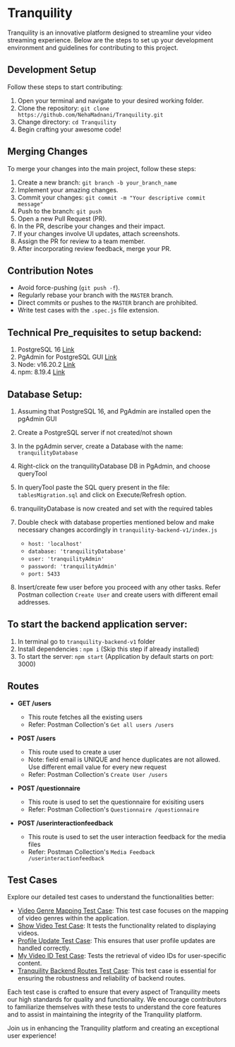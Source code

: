 # Tranquility

Tranquility is an innovative platform designed to streamline your video streaming experience. Below are the steps to set up your development environment and guidelines for contributing to this project.

## Development Setup
Follow these steps to start contributing:

1. Open your terminal and navigate to your desired working folder.
2. Clone the repository: `git clone https://github.com/NehaMadnani/Tranquility.git`
3. Change directory: `cd Tranquility`
4. Begin crafting your awesome code!

## Merging Changes
To merge your changes into the main project, follow these steps:

1. Create a new branch: `git branch -b your_branch_name`
2. Implement your amazing changes.
3. Commit your changes: `git commit -m "Your descriptive commit message"`
4. Push to the branch: `git push`
5. Open a new Pull Request (PR).
6. In the PR, describe your changes and their impact.
7. If your changes involve UI updates, attach screenshots.
8. Assign the PR for review to a team member.
9. After incorporating review feedback, merge your PR.

## Contribution Notes
- Avoid force-pushing (`git push -f`).
- Regularly rebase your branch with the `MASTER` branch.
- Direct commits or pushes to the `MASTER` branch are prohibited.
- Write test cases with the `.spec.js` file extension.

## Technical Pre_requisites to setup backend:
1. PostgreSQL 16 [Link](https://www.postgresql.org/download/)
2. PgAdmin for PostgreSQL GUI [Link](https://www.pgadmin.org/download/)
3. Node: v16.20.2 [Link](https://nodejs.org/en/blog/release/v16.20.2)
4. npm: 8.19.4 [Link](https://www.npmjs.com/package/npm/v/8.19.4)

## Database Setup:
1. Assuming that PostgreSQL 16, and PgAdmin are installed open the pgAdmin GUI
2. Create a PostgreSQL server if not created/not shown
3. In the pgAdmin server, create a Database with the name: `tranquilityDatabase`
4. Right-click on the tranquilityDatabase DB in PgAdmin, and choose queryTool
5. In queryTool paste the SQL query present in the file: `tablesMigration.sql` and click on Execute/Refresh option.
6. tranquilityDatabase is now created and set with the required tables
7. Double check with database properties mentioned below and make necessary changes accordingly in `tranquility-backend-v1/index.js`  
    - `host: 'localhost'`
    - `database: 'tranquilityDatabase'`
    - `user: 'tranquilityAdmin'`
    - `password: 'tranquilityAdmin'`
    - `port: 5433`
    
10. Insert/create few user before you proceed with any other tasks. Refer Postman collection `Create User` and create users with different email addresses.

## To start the backend application server:
1. In terminal go to `tranquility-backend-v1` folder 
2. Install dependencies : `npm i` (Skip this step if already installed)
3. To start the server: `npm start` (Application by default starts on port: 3000)

## Routes

- **GET  /users**
    - This route fetches all the existing users
    - Refer: Postman Collection's `Get all users /users`

- **POST  /users** 
    - This route used to create a user
    - Note: field email is UNIQUE and hence duplicates are not allowed. Use different email value for every new request
    - Refer: Postman Collection's `Create User /users`

- **POST  /questionnaire**
    - This route is used to set the questionnaire for exisiting users
    - Refer: Postman Collection's `Questionnaire /questionnaire`

- **POST  /userinteractionfeedback**
    - This route is used to set the user interaction feedback for the media files
    - Refer: Postman Collection's `Media Feedback /userinteractionfeedback`
    
## Test Cases
Explore our detailed test cases to understand the functionalities better:


- [Video Genre Mapping Test Case](https://github.com/NehaMadnani/Tranquility/blob/main/videoGenreMapping.spec.js): This test case focuses on the mapping of video genres within the application.
- [Show Video Test Case](https://github.com/NehaMadnani/Tranquility/blob/main/showVideo.spec.js): It tests the functionality related to displaying videos.
- [Profile Update Test Case](https://github.com/NehaMadnani/Tranquility/blob/main/profileUpdate.spec.js): This ensures that user profile updates are handled correctly.
- [My Video ID Test Case](https://github.com/NehaMadnani/Tranquility/blob/main/myvideoid.spec.js): Tests the retrieval of video IDs for user-specific content.
- [Tranquility Backend Routes Test Case](https://github.com/NehaMadnani/Tranquility/blob/main/tranquility-backend-v1/routes.test.js): This test case is essential for ensuring the robustness and reliability of backend routes.


Each test case is crafted to ensure that every aspect of Tranquility meets our high standards for quality and functionality. We encourage contributors to familiarize themselves with these tests to understand the core features and to assist in maintaining the integrity of the Tranquility platform.

Join us in enhancing the Tranquility platform and creating an exceptional user experience!

